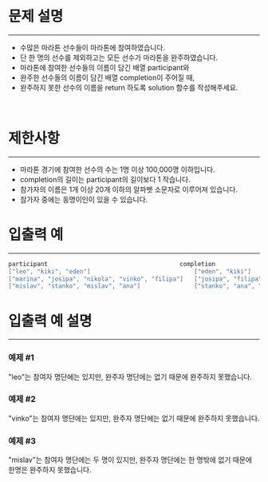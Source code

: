 # 문제 설명

---

- 수많은 마라톤 선수들이 마라톤에 참여하였습니다. 
- 단 한 명의 선수를 제외하고는 모든 선수가 마라톤을 완주하였습니다.
- 마라톤에 참여한 선수들의 이름이 담긴 배열 participant와 
- 완주한 선수들의 이름이 담긴 배열 completion이 주어질 때, 
- 완주하지 못한 선수의 이름을 return 하도록 solution 함수를 작성해주세요.

<br />

# 제한사항

---

- 마라톤 경기에 참여한 선수의 수는 1명 이상 100,000명 이하입니다.
- completion의 길이는 participant의 길이보다 1 작습니다.
- 참가자의 이름은 1개 이상 20개 이하의 알파벳 소문자로 이루어져 있습니다.
- 참가자 중에는 동명이인이 있을 수 있습니다.

# 입출력 예

--- 

```go
participant	                                    completion	                                return
["leo", "kiki", "eden"]	                            ["eden", "kiki"]	                        "leo"
["marina", "josipa", "nikola", "vinko", "filipa"]   ["josipa", "filipa", "marina", "nikola"]	"vinko"
["mislav", "stanko", "mislav", "ana"]	            ["stanko", "ana", "mislav"]	                "mislav"
```

# 입출력 예 설명

---

### 예제 #1
"leo"는 참여자 명단에는 있지만, 완주자 명단에는 없기 때문에 완주하지 못했습니다.

### 예제 #2
"vinko"는 참여자 명단에는 있지만, 완주자 명단에는 없기 때문에 완주하지 못했습니다.

### 예제 #3
"mislav"는 참여자 명단에는 두 명이 있지만, 완주자 명단에는 한 명밖에 없기 때문에 한명은 완주하지 못했습니다.